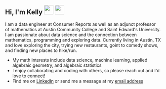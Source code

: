 ## Hi, I'm Kelly <img src="https://user-images.githubusercontent.com/63879052/174070432-a07fa7b3-879f-49d1-a111-bc228b7a5def.png" width="30"> <img src="https://user-images.githubusercontent.com/63879052/174069311-04fee55c-b8dc-4650-907b-caf366630b21.png" width="30">


I am a data engineer at Consumer Reports as well as an adjunct professor of mathematics at Austin Community College and Saint Edward's University. I am passionate about data science and the connection between mathematics, programming and exploring data. Currently living in Austin, TX and love exploring the city, trying new restaurants, goint to comedy shows, and finding new places to hike/run.

- My math interests include data science, machine learning, applied algebraic geometry, and algebraic statistics
- I enjoy collaborating and coding with others, so please reach out and I'd love to connect! 
- Find me on [LinkedIn](https://www.linkedin.com/in/kelly-maluccio-burke/) or send me a message at my [email address](kmaluccio@gmail.com)

<!---
kmaluccio/kmaluccio is a ✨ special ✨ repository because its `README.md` (this file) appears on your GitHub profile.
You can click the Preview link to take a look at your changes.
--->
